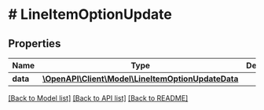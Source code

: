 # # LineItemOptionUpdate

## Properties

Name | Type | Description | Notes
------------ | ------------- | ------------- | -------------
**data** | [**\OpenAPI\Client\Model\LineItemOptionUpdateData**](LineItemOptionUpdateData.md) |  |

[[Back to Model list]](../../README.md#models) [[Back to API list]](../../README.md#endpoints) [[Back to README]](../../README.md)
